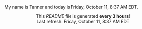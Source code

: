 My name is Tanner and today is Friday, October 11, 8:37 AM EDT.

<p align="center">This <i>README</i> file is generated <b>every 3 hours</b>!</br>Last refresh: Friday, October 11, 8:37 AM EDT<br /></p>
